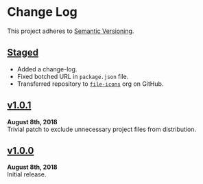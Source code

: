 Change Log
==========

This project adheres to [Semantic Versioning](http://semver.org).

[Staged]: https://github.com/file-icons/MappedDisposable/compare/v1.0.1...HEAD


[Staged]
--------------------------------------------------------------------------------
* Added a change-log.
* Fixed botched URL in `package.json` file.
* Transferred repository to [`file-icons`][] org on GitHub.

[`file-icons`]: https://github.com/file-icons


[v1.0.1](https://github.com/file-icons/MappedDisposable/releases/tag/v1.0.1)
--------------------------------------------------------------------------------
**August 8th, 2018**  
Trivial patch to exclude unnecessary project files from distribution.


[v1.0.0](https://github.com/file-icons/MappedDisposable/releases/tag/v1.0.0)
--------------------------------------------------------------------------------
**August 8th, 2018**  
Initial release.
